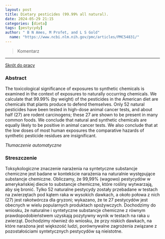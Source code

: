 ```yaml
---
layout: post
title: Dietary pesticides (99.99% all natural).
date: 2024-05-29 21:15
categories: [dieta]
tags: [pestycydy]
author: " B N Ames, M Profet, and L S Gold"
  name: "https://www.ncbi.nlm.nih.gov/pmc/articles/PMC54831/"
---
```


> Komentarz
> 
<hr>

[Skrót do pracy](https://drop.2to2.pm/TlDSdugZ/Dietary%20pesticides.pdf) 

### Abstract
The toxicological significance of exposures to synthetic chemicals is examined in the context of exposures to naturally occurring chemicals. We calculate that 99.99% (by weight) of the pesticides in the American diet are chemicals that plants produce to defend themselves. Only 52 natural pesticides have been tested in high-dose animal cancer tests, and about half (27) are rodent carcinogens; these 27 are shown to be present in many common foods. We conclude that natural and synthetic chemicals are equally likely to be positive in animal cancer tests. We also conclude that at the low doses of most human exposures the comparative hazards of synthetic pesticide residues are insignificant.

*Tłumaczenie automatyczne*

### Streszczenie
Toksykologiczne znaczenie narażenia na syntetyczne substancje chemiczne jest badane w kontekście narażenia na naturalnie występujące substancje chemiczne. Obliczamy, że 99,99% (wagowo) pestycydów w amerykańskiej diecie to substancje chemiczne, które rośliny wytwarzają, aby się bronić. Tylko 52 naturalne pestycydy zostały przebadane w testach na zwierzętach pod kątem raka w wysokich dawkach, a około połowa z nich (27) jest rakotwórcza dla gryzoni; wykazano, że te 27 pestycydów jest obecnych w wielu popularnych produktach spożywczych. Dochodzimy do wniosku, że naturalne i syntetyczne substancje chemiczne z równym prawdopodobieństwem uzyskają pozytywny wynik w testach na raka u zwierząt. Dochodzimy również do wniosku, że przy niskich dawkach, na które narażona jest większość ludzi, porównywalne zagrożenia związane z pozostałościami syntetycznych pestycydów są nieistotne.